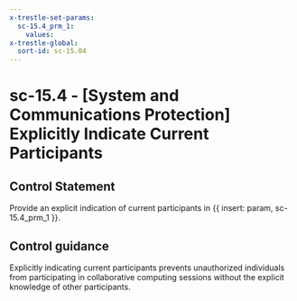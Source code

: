 ```yaml
---
x-trestle-set-params:
  sc-15.4_prm_1:
    values:
x-trestle-global:
  sort-id: sc-15.04
---
```


# sc-15.4 - \[System and Communications Protection\] Explicitly Indicate Current Participants

## Control Statement

Provide an explicit indication of current participants in {{ insert: param, sc-15.4_prm_1 }}.

## Control guidance

Explicitly indicating current participants prevents unauthorized individuals from participating in collaborative computing sessions without the explicit knowledge of other participants.
